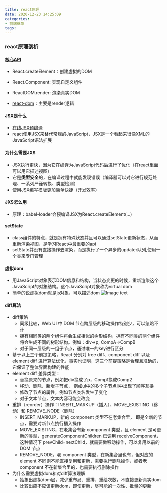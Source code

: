 ```yaml
---
title: react原理
date: 2020-12-23 14:25:09
categories:
- 前端框架
tags:
---
```


### react原理剖析
#### [核心API](https://github.com/facebook/react/blob/master/packages/react/src/React.js)
  * React.createElement：创建虚拟的DOM
  * React.Component: 实现自定义组件
  * ReactDOM.render: 渲染真实DOM
  
* [react-dom](https://github.com/facebook/react/blob/master/packages/react-dom/src/client/ReactDOM.js)：主要是render逻辑

#### JSX是什么
  * [在线JSX预编译](https://reactjs.org/)
  * react使用JSX来替代常规的JavaScript，JSX是一个看起来很像XML的JavaScript语法扩展
#### 为什么需要JXS
  * JSX执行更快，因为它在编译为JavaScript代码后进行了优化（在react里面可以用它描述视图）
  * 它是**类型安全**的，在编译过程中就能发现错误（编译器可以对它进行规范处理、一系列严谨转换、类型检测）
  * 使用JSX编写模版更加简单快捷（开发效率）
#### JXS怎么用
  * 原理：babel-loader会预编译JSX为React.createElement(...)

#### setState
  * class组件的特点，就是拥有特殊状态并且可以通过setState更新状态，从而重新渲染视图，是学习React中最重要的api
  * setState并没有直接操作去渲染，而是执行了一个异步的updater队列,使用一个类来专门管理

#### 虚拟dom
* 用JavaScript对象表示DOM信息和结构，当状态变更的时候，重新渲染这个JavaScript的对象结构。这个JavaScript对象称为virtual dom
* 简单的说虚拟dom就是js对象，可以描述dom
![Image text](https://raw.githubusercontent.com/yongfeng-peng/yongfeng-peng.github.io/dev/source/images/vdom.jpg)
<!-- * ![Image text](/../images/vdom.jpg) -->

#### diff算法
* diff策略
  * 同级比较，Web UI 中 DOM 节点跨层级的移动操作特别少，可以忽略不计
  * 拥有相同类的两个组件将会生成相似的树形结构，拥有不同类的两个组件将会生成不同的树形结构。例如：div->p, CompA->CompB
  * 对于同一层级的一组子节点，通过唯一的key进行区分
* 基于以上三个前提策略，React 分别对 tree diff、component diff 以及 element diff 进行算法优化，事实也证明，这三个前提策略是合理且准确的，它保证了整体界面构建的性能
* element diff 差异类型：
  * 替换原来的节点，例如把div换成了p，Comp1换成Comp2
  * 移动、删除、新增子节点， 例如ul中的多个子节点li中出现了顺序互换
  * 修改了节点的属性，例如节点类名发生了变化
  * 对于文本节点，文本内容可能会改变
* 重排（reorder）操作：INSERT_MARKUP（插入）、MOVE_EXISTING（移动）和 REMOVE_NODE（删除）
  * INSERT_MARKUP，新的 component 类型不在老集合里， 即是全新的节点，需要对新节点执行插入操作
  * MOVE_EXISTING，在老集合有新 component 类型，且 element 是可更新的类型，generateComponentChildren 已调用 receiveComponent，这种情况下 prevChild=nextChild，就需要做移动操作，可以复用以前的   DOM 节点
  * REMOVE_NODE，老 component 类型，在新集合里也有，但对应的 element 不同则不能直接复用和更新，需要执行删除操作，或者老 component 不在新集合里的，也需要执行删除操作
* 为什么需要虚拟dom和对diff算法理解
  * 抽象出虚拟dom层，减少重布局、重排、重绘次数，不直接更新真实dom
  * 比较出应不应该更新dom，即使更新，尽可能的一次性、批量的更新